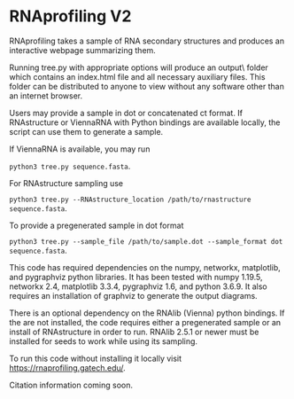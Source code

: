 # RNAprofiling V2

RNAprofiling takes a sample of RNA secondary structures and 
produces an interactive webpage summarizing them. 

Running tree.py with appropriate options will produce an output\ folder
which contains an index.html file and all necessary auxiliary files. This 
folder can be distributed to anyone to view without any software other 
than an internet browser.

Users may provide a sample in dot or concatenated ct format. If RNAstructure
or ViennaRNA with Python bindings are available locally, the script can 
use them to generate a sample.

If ViennaRNA is available, you may run 

`python3 tree.py sequence.fasta`.

For RNAstructure sampling use 

`python3 tree.py --RNAstructure_location /path/to/rnastructure sequence.fasta`.

To provide a pregenerated sample in dot format 

`python3 tree.py --sample_file /path/to/sample.dot --sample_format dot sequence.fasta`.

This code has required dependencies on the numpy, networkx, matplotlib, and pygraphviz
python libraries. It has been tested with numpy 1.19.5, networkx 2.4, matplotlib 3.3.4, 
pygraphviz 1.6, and python 3.6.9. It also requires an installation of graphviz
to generate the output diagrams.

There is an optional dependency on the RNAlib (Vienna)
python bindings. If the are not installed, the code requires either a pregenerated 
sample or an install of RNAstructure in order to run. RNAlib 2.5.1 or newer 
must be installed for seeds to work while using its sampling. 

To run this code without installing it locally visit https://rnaprofiling.gatech.edu/.

Citation information coming soon.

